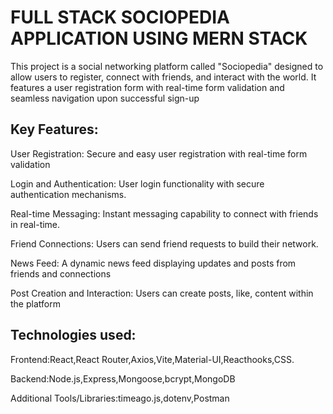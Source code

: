 # FULL STACK SOCIOPEDIA APPLICATION USING MERN STACK
This project is a social networking platform called "Sociopedia" designed to allow users to register, connect with friends, and interact with the world. It features a user registration form with real-time form validation and seamless navigation upon successful sign-up

## Key Features:
User Registration: Secure and easy user registration with real-time form validation

Login and Authentication: User login functionality with secure authentication mechanisms.

Real-time Messaging: Instant messaging capability to connect with friends in real-time.

Friend Connections: Users can send friend requests to build their network.

News Feed: A dynamic news feed displaying updates and posts from friends and connections

Post Creation and Interaction: Users can create posts, like, content within the platform

## Technologies used:
Frontend:React,React Router,Axios,Vite,Material-UI,Reacthooks,CSS.

Backend:Node.js,Express,Mongoose,bcrypt,MongoDB

Additional Tools/Libraries:timeago.js,dotenv,Postman

